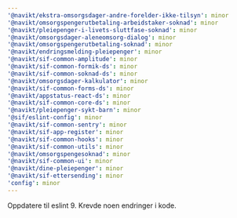```yaml
---
'@navikt/ekstra-omsorgsdager-andre-forelder-ikke-tilsyn': minor
'@navikt/omsorgspengerutbetaling-arbeidstaker-soknad': minor
'@navikt/pleiepenger-i-livets-sluttfase-soknad': minor
'@navikt/omsorgsdager-aleneomsorg-dialog': minor
'@navikt/omsorgspengerutbetaling-soknad': minor
'@navikt/endringsmelding-pleiepenger': minor
'@navikt/sif-common-amplitude': minor
'@navikt/sif-common-formik-ds': minor
'@navikt/sif-common-soknad-ds': minor
'@navikt/omsorgsdager-kalkulator': minor
'@navikt/sif-common-forms-ds': minor
'@navikt/appstatus-react-ds': minor
'@navikt/sif-common-core-ds': minor
'@navikt/pleiepenger-sykt-barn': minor
'@sif/eslint-config': minor
'@navikt/sif-common-sentry': minor
'@navikt/sif-app-register': minor
'@navikt/sif-common-hooks': minor
'@navikt/sif-common-utils': minor
'@navikt/omsorgspengesoknad': minor
'@navikt/sif-common-ui': minor
'@navikt/dine-pleiepenger': minor
'@navikt/sif-ettersending': minor
'config': minor
---
```


Oppdatere til eslint 9. Krevde noen endringer i kode.
